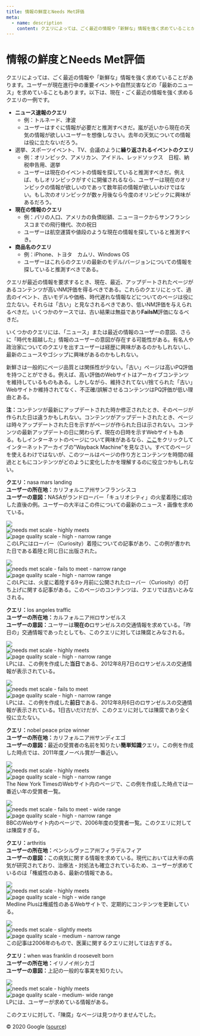 ```yaml
---
title: 情報の鮮度とNeeds Met評価
meta:
  - name: description
    content: クエリによっては、ごく最近の情報や「新鮮な」情報を強く求めていることがあります。クエリが最近の情報を要求するとき、現在、最近、アップデートされたページがあるコンテンツが高いNeeds Met評価を得るべきである。
---
```


# 情報の鮮度とNeeds Met評価

クエリによっては、ごく最近の情報や「新鮮な」情報を強く求めていることがあります。ユーザーが現在進行中の重要イベントや自然災害などの「最新のニュース」を求めていることもあります。以下は、現在・ごく最近の情報を強く求めるクエリの一例です。

- **ニュース速報のクエリ**  
  - 例：<span class="query">トルネード</span>、<span class="query">津波</span>  
  - ユーザーはすぐに情報が必要だと推測すべきだ。嵐が近いから現在の天気の情報が欲しいユーザーを想像しなさい。去年の天気についての情報は役に立たないだろう。
- 選挙、スポーツイベント、TV、会議のように**繰り返されるイベントのクエリ**  
  - 例：<span class="query">オリンピック</span>、<span class="query">アメリカン、アイドル</span>、<span class="query">レッドソックス　日程</span>、<span class="query">納税申告用</span>、<span class="query">選挙</span>  
  - ユーザーは現在のイベントの情報を探していると推測すべきだ。例えば、もしオリンピックがすぐに開催されるなら、ユーザーは現在のオリンピックの情報が欲しいのであって数年前の情報が欲しいわけではない。もし次のオリンピックが数ヶ月後なら今度のオリンピックに興味があるだろう。
- **現在の情報のクエリ**  
  - 例：<span class="query">パリの人口</span>、<span class="query">アメリカの負債総額</span>、<span class="query">ニューヨークからサンフランシスコまでの飛行機代</span>、<span class="query">次の祝日</span>  
  - ユーザーは航空運賃や値段のような現在の情報を探していると推測すべき。
- **商品名のクエリ**  
  - 例：<span class="query">iPhone</span>、<span class="query">トヨタ　カムリ</span>、<span class="query">Windows OS</span>  
  - ユーザーはこれらのクエリの最新のモデル/バージョンについての情報を探していると推測すべきである。

クエリが最近の情報を要求するとき、現在、最近、アップデートされたページがあるコンテンツが高いNM評価を得るべきである。これらのクエリにとって、過去のイベント、古いモデルや価格、時代遅れな情報などについてのページは役に立たない。それらは「古い」と見なされるべきであり、低いNM評価を与えられるべきだ。いくつかのケースでは、古い結果は無益であり**FailsM**評価になるべきだ。

いくつかのクエリには、「ニュース」または最近の情報のユーザーの意図、さらに「時代を超越した」情報のユーザーの意図が存在する可能性がある。有名人や政治家についてのクエリを出すユーザーは経歴に興味があるのかもしれないし、最新のニュースやゴシップに興味があるのかもしれない。

新鮮さは一般的にページ品質とは関係性が少ない。「古い」ページは高いPQ評価を持つことができる。例えば、高い評価のWebサイトはアーカイブコンテンツを維持しているものもある。しかしながら、維持されてない/捨てられた「古い」Webサイトか維持されてなく、不正確/誤解させるコンテンツはPQ評価が低い理由とある。

**注：**<!-- -->コンテンツが最新にアップデートされた時か修正されたとき、そのページが作られた日は違うかもしれない。コンテンツがアップデートされたとき、ページは時々アップデートされた日を示すがページが作られた日は示されない。コンテンツの最新アップデートの日に関わらず、現在の日時を示すWebサイトもある。もしインターネットのページについて興味があるなら、[ここ](http://archive.org/web/web.php)をクリックしてインターネットアーカイブの"Wayback Machine"を見なさい。すべてのページを使えるわけではないが、このツールはページの作り方とコンテンツを時間の経過とともにコンテンツがどのように変化したかを理解するのに役立つかもしれない。

<div class="examples">
<div class="example">

**クエリ：**<span class="query">nasa mars landing</span>  
**ユーザーの所在地：**<!-- -->カリフォルニア州サンフランシスコ  
**ユーザーの意図：**<!-- -->NASAがランドローバー「キュリオシティ」の火星着陸に成功した直後の例。ユーザーの大半はこの件についての最新のニュース・画像を求めている。

<div class="results">
<div class="result">

![](../images/img721.jpg)  
![needs met scale - highly meets](../images/hm.jpg)  
![page quality scale - high - narrow range](../images/high-narrow.jpg)  
このLPにはローバー（Curiosity）着陸についての記事があり、この例が書かれた日である着陸と同じ日に出版された。

</div>
<div class="result">

![](../images/img724.jpg)  
![needs met scale - fails to meet - narrow range](../images/failsm-narrow.jpg)  
![page quality scale - high - narrow range](../images/high-narrow.jpg)  
このLPには、火星に着陸する9ヶ月前に公開されたローバー（Curiosity）の打ち上げに関する記事がある。このページのコンテンツは、クエリでは古いとみなされる。

</div>
</div>
</div>
<div class="example">

**クエリ：**<span class="query">los angeles traffic</span>  
**ユーザーの所在地：**<!-- -->カルフォルニア州ロサンゼルス  
**ユーザーの意図：**<!-- -->ユーサーは**現在の**ロサンゼルスの交通情報を求めている。「昨日の」交通情報であったとしても、このクエリに対しては陳腐とみなされる。

<div class="results">
<div class="result">

![](../images/img727.jpg)  
![needs met scale - highly meets](../images/hm.jpg)  
![page quality scale - high - narrow range](../images/high-narrow.jpg)  
LPには、この例を作成した**当日**である、2012年8月7日のロサンゼルスの交通情報が表示されている。

</div>
<div class="result">

![](../images/img730.jpg)  
![needs met scale - fails to meet](../images/failsm.jpg)  
![page quality scale - high - narrow range](../images/high-narrow.jpg)  
LPには、この例を作成した**前日**である、2012年8月6日のロサンゼルスの交通情報が表示されている。1日古いだけだが、このクエリに対しては陳腐であり全く役に立たない。

</div>
</div>
</div>
<div class="example">

**クエリ：**<span class="query">nobel peace prize winner</span>  
**ユーザーの所在地：**<!-- -->カリフォルニア州サンディエゴ  
**ユーザーの意図：**<!-- -->最近の受賞者の名前を知りたい**簡単知識**クエリ。この例を作成した時点では、2011年度ノーベル賞が一番近い。

<div class="results">
<div class="result">

![](../images/img733.jpg)  
![needs met scale - highly meets](../images/hm.jpg)  
![page quality scale - high - narrow range](../images/high-narrow.jpg)  
The New York TimesのWebサイト内のページで、この例を作成した時点では一番近い年の受賞者一覧。

</div>
<div class="result">

![](../images/img736.jpg)  
![needs met scale - fails to meet - wide range](../images/failsm-wide.jpg)  
![page quality scale - high - narrow range](../images/high-narrow.jpg)  
BBCのWebサイト内のページで、2006年度の受賞者一覧。このクエリに対しては陳腐すぎる。

</div>
</div>
</div>
<div class="example">

**クエリ：**<span class="query">arthritis</span>  
**ユーザーの所在地：**<!-- -->ペンシルヴァニア州フィラデルフィア  
**ユーザーの意図：**<!-- -->この病気に関する情報を求めている。現代においては大半の病気が研究されており、治療法・対処法も確立されているため、ユーザーが求めているのは「権威性のある、最新の情報である。

<div class="results">
<div class="result">

![](../images/img740.jpg)  
![needs met scale - highly meets](../images/hm.jpg)  
![page quality scale - high - wide range](../images/high-wide.jpg)  
Medline Plusは権威性のあるWebサイトで、定期的にコンテンツを更新している。

</div>
<div class="result">

![](../images/img743.jpg)  
![needs met scale - slightly meets](../images/sm.jpg)  
![page quality scale - medium - narrow range](../images/medium-narrow.jpg)  
この記事は2006年のもので、医薬に関するクエリに対しては古すぎる。

</div>
</div>
</div>
<div class="example">

**クエリ：**<span class="query">when was franklin d roosevelt born</span>  
**ユーザーの所在地：**<!-- -->イリノイ州シカゴ  
**ユーザーの意図：**<!-- -->上記の一般的な事実を知りたい。

<div class="results">
<div class="result">

![](../images/img746.jpg)  
![needs met scale - highly meets](../images/hm.jpg)  
![page quality scale - medium- wide range](../images/medium-wide.jpg)  
LPには、ユーザーが求めている情報がある。

</div>
<div class="result">

このクエリに対して、「陳腐」なページは見つかりませんでした。

</div>
</div>
</div>
</div>

<div class="source">
© 2020 Google (<a href="https://static.googleusercontent.com/media/guidelines.raterhub.com///searchqualityevaluatorguidelines.pdf">source</a>)
</div>
